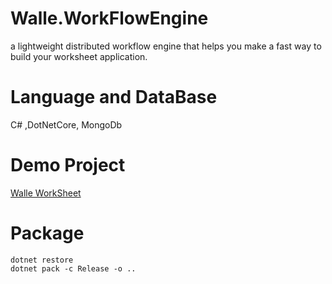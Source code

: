 # Walle.WorkFlowEngine

a lightweight distributed workflow engine that helps you make a fast way to build your worksheet application.

# Language and DataBase

C# ,DotNetCore, MongoDb

# Demo Project 

[Walle WorkSheet](https://github.com/WalleStudio/Walle.WorkSheet)

# Package 

```
dotnet restore
dotnet pack -c Release -o ..
```

